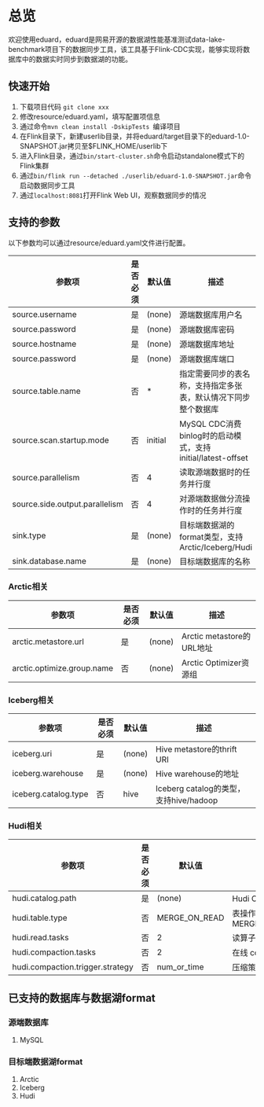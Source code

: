 # 总览
欢迎使用eduard，eduard是网易开源的数据湖性能基准测试data-lake-benchmark项目下的数据同步工具，该工具基于Flink-CDC实现，能够实现将数据库中的数据实时同步到数据湖的功能。

## 快速开始
1. 下载项目代码 `git clone xxx`
2. 修改resource/eduard.yaml，填写配置项信息
3. 通过命令`mvn clean install -DskipTests `编译项目
4. 在Flink目录下，新建userlib目录，并将eduard/target目录下的eduard-1.0-SNAPSHOT.jar拷贝至$FLINK_HOME/userlib下
5. 进入Flink目录，通过`bin/start-cluster.sh`命令启动standalone模式下的Flink集群
6. 通过`bin/flink run --detached ./userlib/eduard-1.0-SNAPSHOT.jar`命令启动数据同步工具
7. 通过`localhost:8081`打开Flink Web UI，观察数据同步的情况

## 支持的参数
以下参数均可以通过resource/eduard.yaml文件进行配置。

| 参数项                            | 是否必须 | 默认值     | 描述                                              |
|--------------------------------|------|---------|-------------------------------------------------|
| source.username                | 是    | (none)  | 源端数据库用户名                                        |
| source.password                | 是    | (none)  | 源端数据库密码                                         |
| source.hostname                | 是    | (none)  | 源端数据库地址                                         |
| source.password                | 是    | (none)  | 源端数据库端口                                         |
| source.table.name              | 否    | *       | 指定需要同步的表名称，支持指定多张表，默认情况下同步整个数据库                 |
| source.scan.startup.mode       | 否    | initial | MySQL CDC消费binlog时的启动模式，支持initial/latest-offset |
| source.parallelism             | 否    | 4       | 读取源端数据时的任务并行度                                   |      |         |                                                       |
| source.side.output.parallelism | 否    | 4       | 对源端数据做分流操作时的任务并行度                               |      |         |                                                       |
| sink.type                      | 是    | (none)  | 目标端数据湖的format类型，支持Arctic/Iceberg/Hudi           |
| sink.database.name             | 是    | (none)  | 目标端数据库的名称                                       |

### Arctic相关

| 参数项                        | 是否必须 | 默认值    | 描述                     |
|----------------------------|------|--------|------------------------|
| arctic.metastore.url       | 是    | (none) | Arctic metastore的URL地址 |
| arctic.optimize.group.name | 否    | (none) | Arctic Optimizer资源组    |
 
### Iceberg相关

| 参数项                  | 是否必须 | 默认值    | 描述                               |
|----------------------|------|--------|----------------------------------|
| iceberg.uri          | 是    | (none) | Hive metastore的thrift URI        |
| iceberg.warehouse    | 是    | (none) | Hive warehouse的地址                |
| iceberg.catalog.type | 否    | hive   | Iceberg catalog的类型，支持hive/hadoop |

### Hudi相关

| 参数项                              | 是否必须 | 默认值           | 描述                                   |
|----------------------------------|------|---------------|--------------------------------------|
| hudi.catalog.path                | 是    | (none)        | Hudi Catalog的地址                      |
| hudi.table.type                  | 否    | MERGE_ON_READ | 表操作的类型，支持MERGE_ON_READ/COPY_ON_WRITE |
| hudi.read.tasks                  | 否    | 2             | 读算子的并行度                              |
| hudi.compaction.tasks            | 否    | 2             | 在线 compaction 的并行度                   |
| hudi.compaction.trigger.strategy | 否    | num_or_time   | 压缩策略                                 |



## 已支持的数据库与数据湖format
### 源端数据库
1. MySQL
### 目标端数据湖format
1. Arctic
2. Iceberg
3. Hudi
